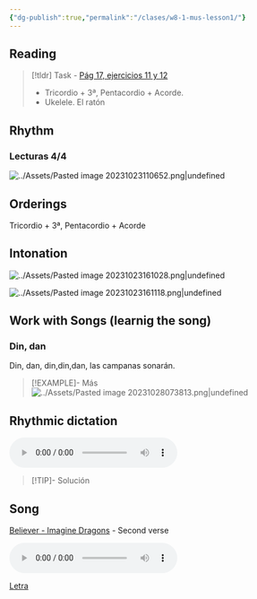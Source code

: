 ```yaml
---
{"dg-publish":true,"permalink":"/clases/w8-1-mus-lesson1/"}
---
```



<div class=slide>

## Reading
> [!tldr] Task
	- [Pág 17, ejercicios 11 y 12](https://www.blinklearning.com/v/1698317425/theme_tmpux/launch.php?theme=tmpux#activity/4239478/65132310/421303490)
> -  Tricordio + 3ª, Pentacordio + Acorde.
> - Ukelele. El ratón

</div>
<div class=slide>

## Rhythm

### Lecturas 4/4
 
  ![../Assets/Pasted image 20231023110652.png|undefined](/img/user/Assets/Pasted%20image%2020231023110652.png)

</div>
<div class=slide>

## Orderings

Tricordio + 3ª, Pentacordio + Acorde

</div>
<div class=slide>

## Intonation

 ![../Assets/Pasted image 20231023161028.png|undefined](/img/user/Assets/Pasted%20image%2020231023161028.png) 

</div>
<div class=slide>

 ![../Assets/Pasted image 20231023161118.png|undefined](/img/user/Assets/Pasted%20image%2020231023161118.png) 

</div>
<div class=slide>

## Work with Songs (learnig the song)

### Din, dan

Din, dan, din,din,dan, las campanas sonarán.

>[!EXAMPLE]- Más
>![../Assets/Pasted image 20231028073813.png|undefined](/img/user/Assets/Pasted%20image%2020231028073813.png)

</div>
<div class=slide>

## Rhythmic dictation


<audio src="https://docs.google.com/uc?export=download&id=1Y443aZpshGMAGnfQUgO9m6_bFLjKJcGs" controls></audio>

> [!TIP]- Solución
><div id="paper"></div>
><script> document.addEventListener("DOMContentLoaded", function() { window.ABCJS.renderAbc("paper", "X: 1\nT: Percussion example\nM: 4/4\nL: 1/8\nK: perc stafflines = -1\nA2 A2 A2 A2 | A2 z2 A4 | A2 A2 z2 A2 | A4 A4 |]); }); </script>
>

</div>
<div class=slide>

## Song

[Believer - Imagine Dragons](https://studio.moises.ai/player2/f05e7a3a-1a81-443c-a8fa-d8df66fa5b4e/?context=spliter) - Second verse

<audio src="https://docs.google.com/uc?export=download&id=1PDSZ_mhSHHEpu7vbaB_aaQsfHz9V7MbG" controls></audio>

[Letra](https://www.letras.com/imagine-dragons/believer/traduccion.html)

</div>